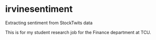 # irvinesentiment
Extracting sentiment from StockTwits data

This is for my student research job for the Finance department at TCU.
